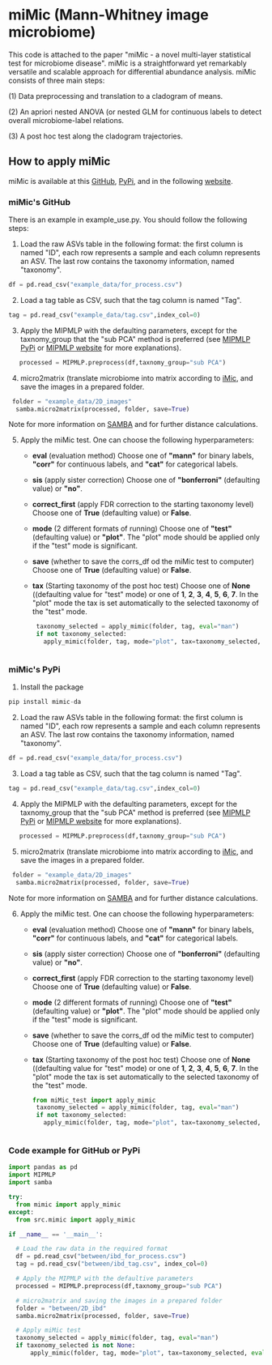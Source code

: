 # miMic (Mann-Whitney image microbiome)

This code is attached to the paper "miMic - a novel multi-layer statistical test for microbiome disease". 
miMic is a straightforward yet remarkably versatile and scalable approach for differential abundance analysis.
miMic consists of three main steps: 

(1)  Data preprocessing and translation to a cladogram of means.

(2)  An apriori nested ANOVA (or nested GLM for continuous labels to detect overall microbiome-label relations.

(3)  A post hoc test along the cladogram trajectories.


## How to apply miMic

miMic is available at this [GitHub](https://github.com/oshritshtossel/miMic), [PyPi](https://pypi.org/project/mimic-da/), and in the following [website](https://www.google.com).

### miMic's GitHub
There is an example in example_use.py. You should follow the following steps:

1. Load the raw ASVs table in the following format: the first column is named "ID", each row represents a sample and each column represents an ASV. The last row contains the taxonomy information, named "taxonomy".

```python
df = pd.read_csv("example_data/for_process.csv")
```

2. Load a tag table as CSV, such that the tag column is named "Tag".

  ```python
tag = pd.read_csv("example_data/tag.csv",index_col=0)
```

3. Apply the MIPMLP with the defaulting parameters, except for the taxnomy_group that the "sub PCA" method is preferred
 (see [MIPMLP PyPi](https://pypi.org/project/MIPMLP/) or [MIPMLP website](https://mip-mlp.math.biu.ac.il/Home) for more explanations).

```python
   processed = MIPMLP.preprocess(df,taxnomy_group="sub PCA")
```

4. micro2matrix (translate microbiome into matrix according to [iMic](https://www.tandfonline.com/doi/full/10.1080/19490976.2023.2224474), and save the images in a prepared folder.

  ```python
   folder = "example_data/2D_images"
    samba.micro2matrix(processed, folder, save=True)
   ```
  Note for more information on [SAMBA](https://github.com/oshritshtossel/SAMBA) and for further distance calculations.

5. Apply the miMic test.
   One can choose the following hyperparameters:

   - **eval** (evaluation method) Choose one of **"mann"** for binary labels, **"corr"** for continuous labels, and **"cat"** for categorical labels.
   - **sis** (apply sister correction) Choose one of **"bonferroni"** (defaulting value) or **"no"**.
   - **correct_first** (apply FDR correction to the starting taxonomy level) Choose one of **True** (defaulting value) or **False**.
   - **mode** (2 different formats of running) Choose one of **"test"** (defaulting value)  or **"plot"**. The "plot" mode should be applied only if the "test" mode is significant.
   - **save** (whether to save the corrs_df od the miMic test to computer) Choose one of **True** (defaulting value)  or **False**.
   - **tax** (Starting taxonomy of the post hoc test) Choose one of **None** ((defaulting value for "test" mode) or one of **1**, **2**, **3**, **4**, **5**, **6**, **7**. In the "plot" mode the tax is set automatically to the selected taxonomy of the "test" mode.

     ```python
      taxonomy_selected = apply_mimic(folder, tag, eval="man")
      if not taxonomy_selected:
        apply_mimic(folder, tag, mode="plot", tax=taxonomy_selected, eval="man")
   ```

### miMic's PyPi

1. Install the package

```python
pip install mimic-da
```

2. Load the raw ASVs table in the following format: the first column is named "ID", each row represents a sample and each column represents an ASV. The last row contains the taxonomy information, named "taxonomy".

```python
df = pd.read_csv("example_data/for_process.csv")
```

3. Load a tag table as CSV, such that the tag column is named "Tag".

  ```python
tag = pd.read_csv("example_data/tag.csv",index_col=0)
```

4.  Apply the MIPMLP with the defaulting parameters, except for the taxnomy_group that the "sub PCA" method is preferred
 (see [MIPMLP PyPi](https://pypi.org/project/MIPMLP/) or [MIPMLP website](https://mip-mlp.math.biu.ac.il/Home) for more explanations).

```python
   processed = MIPMLP.preprocess(df,taxnomy_group="sub PCA")
```

5.  micro2matrix (translate microbiome into matrix according to [iMic](https://www.tandfonline.com/doi/full/10.1080/19490976.2023.2224474), and save the images in a prepared folder.

  ```python
   folder = "example_data/2D_images"
    samba.micro2matrix(processed, folder, save=True)
   ```
  Note for more information on [SAMBA](https://github.com/oshritshtossel/SAMBA) and for further distance calculations.

6. Apply the miMic test.
   One can choose the following hyperparameters:

   - **eval** (evaluation method) Choose one of **"mann"** for binary labels, **"corr"** for continuous labels, and **"cat"** for categorical labels.
   - **sis** (apply sister correction) Choose one of **"bonferroni"** (defaulting value) or **"no"**.
   - **correct_first** (apply FDR correction to the starting taxonomy level) Choose one of **True** (defaulting value) or **False**.
   - **mode** (2 different formats of running) Choose one of **"test"** (defaulting value)  or **"plot"**. The "plot" mode should be applied only if the "test" mode is significant.
   - **save** (whether to save the corrs_df od the miMic test to computer) Choose one of **True** (defaulting value)  or **False**.
   - **tax** (Starting taxonomy of the post hoc test) Choose one of **None** ((defaulting value for "test" mode) or one of **1**, **2**, **3**, **4**, **5**, **6**, **7**. In the "plot" mode the tax is set automatically to the selected taxonomy of the "test" mode.

     ```python
     from miMic_test import apply_mimic
      taxonomy_selected = apply_mimic(folder, tag, eval="man")
      if not taxonomy_selected:
        apply_mimic(folder, tag, mode="plot", tax=taxonomy_selected, eval="man")
   ```

  ### Code example for GitHub or PyPi
  ```python
import pandas as pd
import MIPMLP
import samba

try:
    from mimic import apply_mimic
except:
    from src.mimic import apply_mimic

if __name__ == '__main__':

    # Load the raw data in the required format
    df = pd.read_csv("between/ibd_for_process.csv")
    tag = pd.read_csv("between/ibd_tag.csv", index_col=0)

    # Apply the MIPMLP with the defaultive parameters
    processed = MIPMLP.preprocess(df,taxnomy_group="sub PCA")

    # micro2matrix and saving the images in a prepared folder
    folder = "between/2D_ibd"
    samba.micro2matrix(processed, folder, save=True)

    # Apply miMic test
    taxonomy_selected = apply_mimic(folder, tag, eval="man")
    if taxonomy_selected is not None:
        apply_mimic(folder, tag, mode="plot", tax=taxonomy_selected, eval="man")
   ```

   
   
